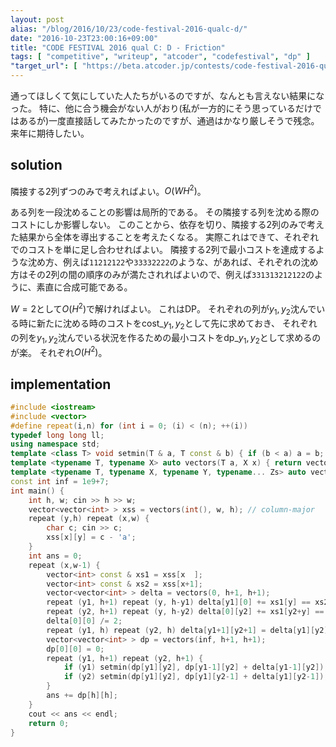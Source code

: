 ```yaml
---
layout: post
alias: "/blog/2016/10/23/code-festival-2016-qualc-d/"
date: "2016-10-23T23:00:16+09:00"
title: "CODE FESTIVAL 2016 qual C: D - Friction"
tags: [ "competitive", "writeup", "atcoder", "codefestival", "dp" ]
"target_url": [ "https://beta.atcoder.jp/contests/code-festival-2016-qualc/tasks/codefestival_2016_qualC_d" ]
---
```


通ってほしくて気にしていた人たちがいるのですが、なんとも言えない結果になった。
特に、他に合う機会がない人がおり(私が一方的にそう思っているだけではあるが)一度直接話してみたかったのですが、通過はかなり厳しそうで残念。
来年に期待したい。

## solution

隣接する$2$列ずつのみで考えればよい。$O(WH^2)$。

ある列を一段沈めることの影響は局所的である。
その隣接する列を沈める際のコストにしか影響しない。
このことから、依存を切り、隣接する$2$列のみで考えた結果から全体を導出することを考えたくなる。
実際これはできて、それぞれでのコストを単に足し合わせればよい。
隣接する$2$列で最小コストを達成するような沈め方、例えば`11212122`や`33332222`のような、があれば、それぞれの沈め方はその$2$列の間の順序のみが満たされればよいので、例えば`331313212122`のように、素直に合成可能である。

$W = 2$として$O(H^2)$で解ければよい。
これはDP。
それぞれの列が$y_1,y_2$沈んでいる時に新たに沈める時のコストを$\mathrm{cost}\_{y_1,y_2}$として先に求めておき、
それぞれの列を$y_1,y_2$沈んでいる状況を作るための最小コストを$\mathrm{dp}\_{y_1,y_2}$として求めるのが楽。
それぞれ$O(H^2)$。

## implementation

``` c++
#include <iostream>
#include <vector>
#define repeat(i,n) for (int i = 0; (i) < (n); ++(i))
typedef long long ll;
using namespace std;
template <class T> void setmin(T & a, T const & b) { if (b < a) a = b; }
template <typename T, typename X> auto vectors(T a, X x) { return vector<T>(x, a); }
template <typename T, typename X, typename Y, typename... Zs> auto vectors(T a, X x, Y y, Zs... zs) { auto cont = vectors(a, y, zs...); return vector<decltype(cont)>(x, cont); }
const int inf = 1e9+7;
int main() {
    int h, w; cin >> h >> w;
    vector<vector<int> > xss = vectors(int(), w, h); // column-major
    repeat (y,h) repeat (x,w) {
        char c; cin >> c;
        xss[x][y] = c - 'a';
    }
    int ans = 0;
    repeat (x,w-1) {
        vector<int> const & xs1 = xss[x  ];
        vector<int> const & xs2 = xss[x+1];
        vector<vector<int> > delta = vectors(0, h+1, h+1);
        repeat (y1, h+1) repeat (y, h-y1) delta[y1][0] += xs1[y] == xs2[y1+y];
        repeat (y2, h+1) repeat (y, h-y2) delta[0][y2] += xs1[y2+y] == xs2[y];
        delta[0][0] /= 2;
        repeat (y1, h) repeat (y2, h) delta[y1+1][y2+1] = delta[y1][y2] - (xs1[h-y1-1] == xs2[h-y2-1]);
        vector<vector<int> > dp = vectors(inf, h+1, h+1);
        dp[0][0] = 0;
        repeat (y1, h+1) repeat (y2, h+1) {
            if (y1) setmin(dp[y1][y2], dp[y1-1][y2] + delta[y1-1][y2]);
            if (y2) setmin(dp[y1][y2], dp[y1][y2-1] + delta[y1][y2-1]);
        }
        ans += dp[h][h];
    }
    cout << ans << endl;
    return 0;
}
```
